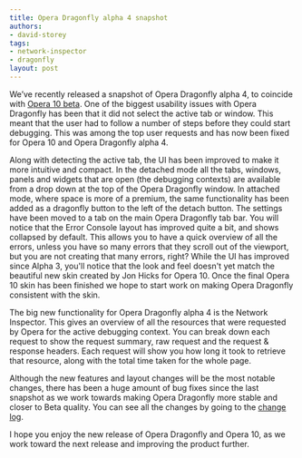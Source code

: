 ```yaml
---
title: Opera Dragonfly alpha 4 snapshot
authors:
- david-storey
tags:
- network-inspector
- dragonfly
layout: post
---
```

<p>We’ve recently released a snapshot of Opera Dragonfly alpha 4, to coincide with <a href="http://www.opera.com/browser/next/">Opera 10 beta</a>.  One of the biggest usability issues with Opera Dragonfly has been that it did not select the active tab or window.  This meant that the user had to follow a number of steps before they could start debugging.  This was among the top user requests and has now been fixed for Opera 10 and Opera Dragonfly alpha 4.</p>

<p>Along with detecting the active tab, the UI has been improved to make it more intuitive and compact.  In the detached mode all the tabs, windows, panels and widgets that are open (the debugging contexts) are available from a drop down at the top of the Opera Dragonfly window.  In attached mode, where space is more of a premium, the same functionality has been added as a dragonfly button to the left of the detach button.  The settings have been moved to a tab on the main Opera Dragonfly tab bar.  You will notice that the Error Console layout has improved quite a bit, and shows collapsed by default.  This allows you to have a quick overview of all the errors, unless you have so many errors that they scroll out of the viewport, but you are not creating that many errors, right? While the UI has improved since Alpha 3, you&#39;ll notice that the look and feel doesn&#39;t yet match the beautiful new skin created by Jon Hicks for Opera 10. Once the final Opera 10 skin has been finished we hope to start work on making Opera Dragonfly consistent with the skin.</p>

<p>The big new functionality for Opera Dragonfly alpha 4  is the Network Inspector.  This gives an overview of all the resources that were requested by Opera for the active debugging context.  You can break down each request to show the request summary, raw request and the request &amp; response headers.  Each request will show you how long it took to retrieve that resource, along with the total time taken for the whole page.</p>

<p>Although the new features and layout changes will be the most notable changes, there has been a huge amount of bug fixes since the last snapshot as we work towards making Opera Dragonfly more stable and closer to Beta quality.  You can see all the changes by going to the <a href="https://dragonfly.opera.com/app/core-2-2/logs/1090.89585c66ad64.log">change log</a>.</p>

<p>I hope you enjoy the new release of Opera Dragonfly and Opera 10, as we work toward the next release and improving the product further.</p>
